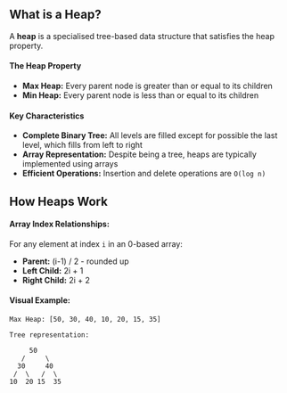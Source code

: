 ## What is a Heap?
A **heap** is a specialised tree-based data structure that satisfies the heap property. 
#### The Heap Property
- **Max Heap:** Every parent node is greater than or equal to its children
- **Min Heap:** Every parent node is less than or equal to its children
#### Key Characteristics
- **Complete Binary Tree:** All levels are filled except for possible the last level, which fills from left to right
- **Array Representation:** Despite being a tree, heaps are typically implemented using arrays
- **Efficient Operations:** Insertion and delete operations are `O(log n)`

## How Heaps Work
#### Array Index Relationships:
For any element at index `i` in an 0-based array:

- **Parent:** (i-1) / 2 - rounded up
- **Left Child:** 2i + 1
- **Right Child:** 2i + 2

#### Visual Example:
```
Max Heap: [50, 30, 40, 10, 20, 15, 35] 

Tree representation: 

	 50  
   /     \ 
  30     40 
 /  \   /  \ 
10  20 15  35
```